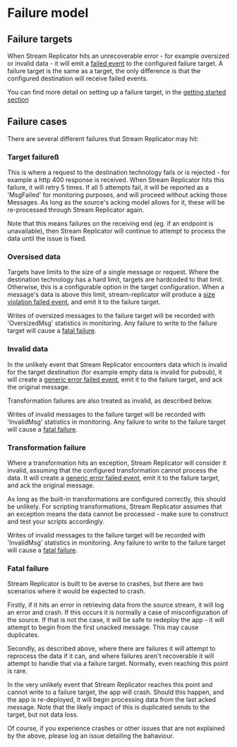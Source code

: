 # Failure model

## Failure targets

When Stream Replicator hits an unrecoverable error - for example oversized or invalid data - it will emit a [failed event](https://docs.snowplow.io/docs/managing-data-quality/failed-events/understanding-failed-events#what-is-a-failed-event) to the configured failure target. A failure target is the same as a target, the only difference is that the configured destination will receive failed events.

You can find more detail on setting up a failure target, in the [getting started section](../configuration/failure-targets/)

## Failure cases

There are several different failures that Stream Replicator may hit:

### Target failureß

This is where a request to the destination technology fails or is rejected - for example a http 400 response is received. When Stream Replicator hits this failure, it will retry 5 times. If all 5 attempts fail, it will be reported as a 'MsgFailed' for monitoring purposes, and will proceed without acking those Messages. As long as the source's acking model allows for it, these will be re-processed through Stream Replicator again.

Note that this means failures on the receiving end (eg. if an endpoint is unavailable), then Stream Replicator will continue to attempt to process the data until the issue is fixed.


### Oversised data

Targets have limits to the size of a single message or request. Where the destination technology has a hard limit, targets are hardcoded to that limit. Otherwise, this is a configurable option in the target configuration. When a message's data is above this limit, stream-replicator will produce a [size violation failed event](https://docs.snowplow.io/docs/managing-data-quality/failed-events/understanding-failed-events/#size-violation), and emit it to the failure target.

Writes of oversized messages to the failure target will be recorded with 'OversizedMsg' statistics in monitoring. Any failure to write to the failure target will cause a [fatal failure](#fatal-failure).

### Invalid data

In the unlikely event that Stream Replicator encounters data which is invalid for the target destination (for example empty data is invalid for pubsub), it will create a [generic error failed event](https://docs.snowplow.io/docs/managing-data-quality/failed-events/understanding-failed-events/#generic-error),  emit it to the failure target, and ack the original message.

Transformation failures are also treated as invalid, as described below.

Writes of invalid messages to the failure target will be recorded with 'InvalidMsg' statistics in monitoring. Any failure to write to the failure target will cause a [fatal failure](#fatal-failure).

### Transformation failure

Where a transformation hits an exception, Stream Replicator will consider it invalid, assuming that the configured transformation cannot process the data. It will create a [generic error failed event](https://docs.snowplow.io/docs/managing-data-quality/failed-events/understanding-failed-events/#generic-error), emit it to the failure target, and ack the original message.

As long as the built-in transformations are configured correctly, this should be unlikely. For scripting transformations, Stream Replicator assumes that an exception means the data cannot be processed - make sure to construct and test your scripts accordingly.

Writes of invalid messages to the failure target will be recorded with 'InvalidMsg' statistics in monitoring. Any failure to write to the failure target will cause a [fatal failure](#fatal-failure).

### Fatal failure

Stream Replicator is built to be averse to crashes, but there are two scenarios where it would be expected to crash.

Firstly, if it hits an error in retrieving data from the source stream, it will log an error and crash. If this occurs it is normally a case of misconfiguration of the source. If that is not the case, it will be safe to redeploy the app - it will attempt to begin from the first unacked message. This may cause duplicates.

Secondly, as described above, where there are failures it will attempt to reprocess the data if it can, and where failures aren't recoverable it will attempt to handle that via a failure target. Normally, even reaching this point is rare.

In the very unlikely event that Stream Replicator reaches this point and cannot write to a failure target, the app will crash. Should this happen, and the app is re-deployed, it will begin processing data from the last acked message. Note that the likely impact of this is duplicated sends to the target, but not data loss. 

Of course, if you experience crashes or other issues that are not explained by the above, please log an issue detailing the bahaviour.